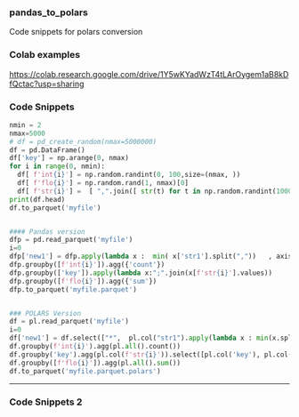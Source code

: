 ### pandas_to_polars
Code snippets for polars conversion


### Colab examples

https://colab.research.google.com/drive/1Y5wKYadWzT4tLArOygem1aB8kDfQctac?usp=sharing






### Code Snippets

```python
nmin = 2
nmax=5000
# df = pd_create_random(nmax=5000000)
df = pd.DataFrame()
df['key'] = np.arange(0, nmax)
for i in range(0, nmin):
  df[ f'int{i}'] = np.random.randint(0, 100,size=(nmax, ))
  df[ f'flo{i}'] = np.random.rand(1, nmax)[0] 
  df[ f'str{i}'] =  [ ",".join([ str(t) for t in np.random.randint(10000000,999999999,size=(500, )) ] )  for k in range(0,nmax) ]
print(df.head)
df.to_parquet('myfile')


#### Pandas version
dfp = pd.read_parquet('myfile')
i=0
dfp['new1'] = dfp.apply(lambda x :  min( x['str1'].split(","))   , axis=1)
dfp.groupby([f'int{i}']).agg({'count'})
dfp.groupby(['key']).apply(lambda x:";".join(x[f'str{i}'].values))
dfp.groupby([f'flo{i}']).agg({'sum'})
dfp.to_parquet('myfile.parquet')


### POLARS Version 
df = pl.read_parquet('myfile')
i=0
df['new1'] = df.select(["*",  pl.col("str1").apply(lambda x : min(x.split(",")) ).alias("booknew")])['booknew']
df.groupby(f'int{i}').agg(pl.all().count())
df.groupby('key').agg(pl.col(f'str{i}')).select([pl.col('key'), pl.col(f'str{i}').arr.join(",")])
df.groupby([f'flo{i}']).agg(pl.all().sum())
df.to_parquet('myfile.parquet.polars')

```

---



### Code Snippets 2
```python




```
























